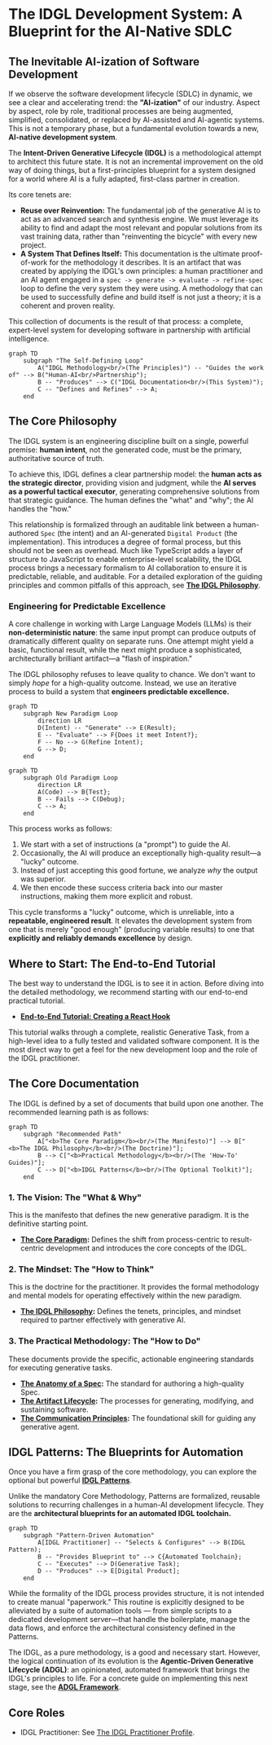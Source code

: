 # The IDGL Development System: A Blueprint for the AI-Native SDLC

## The Inevitable AI-ization of Software Development

If we observe the software development lifecycle (SDLC) in dynamic, we see a clear and accelerating trend: the **"AI-ization"** of our industry. Aspect by aspect, role by role, traditional processes are being augmented, simplified, consolidated, or replaced by AI-assisted and AI-agentic systems. This is not a temporary phase, but a fundamental evolution towards a new, **AI-native development system**.

The **Intent-Driven Generative Lifecycle (IDGL)** is a methodological attempt to architect this future state. It is not an incremental improvement on the old way of doing things, but a first-principles blueprint for a system designed for a world where AI is a fully adapted, first-class partner in creation.

Its core tenets are:
*   **Reuse over Reinvention:** The fundamental job of the generative AI is to act as an advanced search and synthesis engine. We must leverage its ability to find and adapt the most relevant and popular solutions from its vast training data, rather than "reinventing the bicycle" with every new project.
*   **A System That Defines Itself:** This documentation is the ultimate proof-of-work for the methodology it describes. It is an artifact that was created by applying the IDGL's own principles: a human practitioner and an AI agent engaged in a `spec -> generate -> evaluate -> refine-spec` loop to define the very system they were using. A methodology that can be used to successfully define and build itself is not just a theory; it is a coherent and proven reality.

This collection of documents is the result of that process: a complete, expert-level system for developing software in partnership with artificial intelligence.

```mermaid
graph TD
    subgraph "The Self-Defining Loop"
        A("IDGL Methodology<br/>(The Principles)") -- "Guides the work of" --> B("Human-AI<br/>Partnership");
        B -- "Produces" --> C("IDGL Documentation<br/>(This System)");
        C -- "Defines and Refines" --> A;
    end
```

## The Core Philosophy

The IDGL system is an engineering discipline built on a single, powerful premise: **human intent**, not the generated code, must be the primary, authoritative source of truth.

To achieve this, IDGL defines a clear partnership model: the **human acts as the strategic director**, providing vision and judgment, while the **AI serves as a powerful tactical executor**, generating comprehensive solutions from that strategic guidance. The human defines the "what" and "why"; the AI handles the "how."

This relationship is formalized through an auditable link between a human-authored `Spec` (the intent) and an AI-generated `Digital Product` (the implementation). This introduces a degree of formal process, but this should not be seen as overhead. Much like TypeScript adds a layer of structure to JavaScript to enable enterprise-level scalability, the IDGL process brings a necessary formalism to AI collaboration to ensure it is predictable, reliable, and auditable. For a detailed exploration of the guiding principles and common pitfalls of this approach, see **[The IDGL Philosophy](./00-idgl-philosophy.md)**.

### Engineering for Predictable Excellence

A core challenge in working with Large Language Models (LLMs) is their **non-deterministic nature**: the same input prompt can produce outputs of dramatically different quality on separate runs. One attempt might yield a basic, functional result, while the next might produce a sophisticated, architecturally brilliant artifact—a "flash of inspiration."

The IDGL philosophy refuses to leave quality to chance. We don't want to simply *hope* for a high-quality outcome. Instead, we use an iterative process to build a system that **engineers predictable excellence.**

```mermaid
graph TD
    subgraph New Paradigm Loop
        direction LR
        D(Intent) -- "Generate" --> E(Result);
        E -- "Evaluate" --> F{Does it meet Intent?};
        F -- No --> G(Refine Intent);
        G --> D;
    end
```
```mermaid
graph TD
    subgraph Old Paradigm Loop
        direction LR
        A(Code) --> B{Test};
        B -- Fails --> C(Debug);
        C --> A;
    end
```

This process works as follows:
1.  We start with a set of instructions (a "prompt") to guide the AI.
2.  Occasionally, the AI will produce an exceptionally high-quality result—a "lucky" outcome.
3.  Instead of just accepting this good fortune, we analyze *why* the output was superior.
4.  We then encode these success criteria back into our master instructions, making them more explicit and robust.

This cycle transforms a "lucky" outcome, which is unreliable, into a **repeatable, engineered result**. It elevates the development system from one that is merely "good enough" (producing variable results) to one that **explicitly and reliably demands excellence** by design.

## Where to Start: The End-to-End Tutorial

The best way to understand the IDGL is to see it in action. Before diving into the detailed methodology, we recommend starting with our end-to-end practical tutorial.

*   **[End-to-End Tutorial: Creating a React Hook](./02-implementation/02-end-to-end-tutorial/00-tutorial-overview.md)**

This tutorial walks through a complete, realistic Generative Task, from a high-level idea to a fully tested and validated software component. It is the most direct way to get a feel for the new development loop and the role of the IDGL practitioner.

## The Core Documentation

The IDGL is defined by a set of documents that build upon one another. The recommended learning path is as follows:

```mermaid
graph TD
    subgraph "Recommended Path"
        A["<b>The Core Paradigm</b><br/>(The Manifesto)"] --> B["<b>The IDGL Philosophy</b><br/>(The Doctrine)"];
        B --> C["<b>Practical Methodology</b><br/>(The 'How-To' Guides)"];
        C --> D["<b>IDGL Patterns</b><br/>(The Optional Toolkit)"];
    end
```

### 1. The Vision: The "What & Why"
This is the manifesto that defines the new generative paradigm. It is the definitive starting point.

*   **[The Core Paradigm](./00-core.md):** Defines the shift from process-centric to result-centric development and introduces the core concepts of the IDGL.

### 2. The Mindset: The "How to Think"
This is the doctrine for the practitioner. It provides the formal methodology and mental models for operating effectively within the new paradigm.

*   **[The IDGL Philosophy](./00-idgl-philosophy.md):** Defines the tenets, principles, and mindset required to partner effectively with generative AI.

### 3. The Practical Methodology: The "How to Do"
These documents provide the specific, actionable engineering standards for executing generative tasks.

*   **[The Anatomy of a Spec](./02-anatomy-of-a-spec.md):** The standard for authoring a high-quality Spec.
*   **[The Artifact Lifecycle](./03-the-artifact-lifecycle.md):** The processes for generating, modifying, and sustaining software.
*   **[The Communication Principles](./04-communication-principles.md):** The foundational skill for guiding any generative agent.

## IDGL Patterns: The Blueprints for Automation

Once you have a firm grasp of the core methodology, you can explore the optional but powerful **[IDGL Patterns](./01-patterns/)**.

Unlike the mandatory Core Methodology, Patterns are formalized, reusable solutions to recurring challenges in a human-AI development lifecycle. They are the **architectural blueprints for an automated IDGL toolchain.**

```mermaid
graph TD
    subgraph "Pattern-Driven Automation"
        A[IDGL Practitioner] -- "Selects & Configures" --> B(IDGL Pattern);
        B -- "Provides Blueprint to" --> C{Automated Toolchain};
        C -- "Executes" --> D(Generative Task);
        D -- "Produces" --> E[Digital Product];
    end
```

While the formality of the IDGL process provides structure, it is not intended to create manual "paperwork." This routine is explicitly designed to be alleviated by a suite of automation tools — from simple scripts to a dedicated development server—that handle the boilerplate, manage the data flows, and enforce the architectural consistency defined in the Patterns.

The IDGL, as a pure methodology, is a good and necessary start. However, the logical continuation of its evolution is the **Agentic-Driven Generative Lifecycle (ADGL)**: an opinionated, automated framework that brings the IDGL's principles to life. For a concrete guide on implementing this next stage, see the **[ADGL Framework](./03-adgl-framework/)**.

## Core Roles

- IDGL Practitioner: See [The IDGL Practitioner Profile](./06-idgl-practitioner-profile.md).
